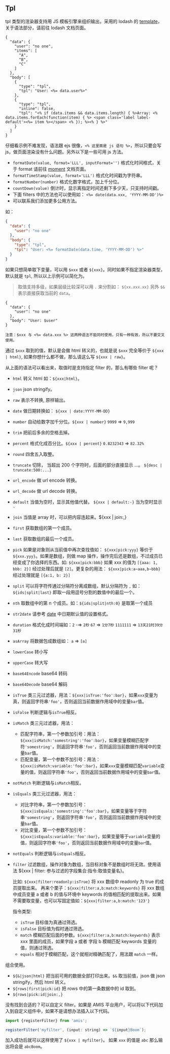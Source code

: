 ## Tpl

tpl 类型的渲染器支持用 JS 模板引擎来组织输出，采用的 lodash 的 [template](https://lodash.com/docs/4.15.0#template)，关于语法部分，请前往 lodash 文档页面。

```schema:height="200"
{
  "data": {
    "user": "no one",
    "items": [
      "A",
      "B",
      "C"
    ]
  },
  "body": [
    {
      "type": "tpl",
      "tpl": "User: <%= data.user%>"
    },
    {
      "type": "tpl",
      "inline": false,
      "tpl": "<% if (data.items && data.items.length) { %>Array: <% data.items.forEach(function(item) { %> <span class='label label-default'><%= item %></span> <% }); %><% } %>"
    }
  ]
}
```

仔细看示例不难发现，语法跟 ejs 很像，`<% 这里面是 js 语句 %>`，所以只要会写 js，做页面渲染没有什么问题。另外以下是一些可用 js 方法。

- `formatDate(value, format='LLL', inputFormat='')` 格式化时间格式，关于 format 请前往 [moment](http://momentjs.com/) 文档页面。
- `formatTimeStamp(value, format='LLL')` 格式化时间戳为字符串。
- `formatNumber(number)` 格式化数字格式，加上千分位。
- `countDown(value)` 倒计时，显示离指定时间还剩下多少天，只支持时间戳。
- 下面 filters 中的方法也可以使用如： `<%= date(data.xxx, 'YYYY-MM-DD')%>`
- 可以联系我们添加更多公用方法。

如：

```json
{
  "data": {
    "user": "no one"
  },
  "body": {
    "type": "tpl",
    "tpl": "User: <%= formatDate(data.time, 'YYYY-MM-DD') %>"
  }
}
```

如果只想简单取下变量，可以用 `$xxx` 或者 `${xxx}`。同时如果不指定渲染器类型，默认就是 `tpl`, 所以以上示例可以简化为。

> 取值支持多级，如果层级比较深可以用 `.` 来分割如： `${xx.xxx.xx}`
> 另外 `$&` 表示直接获取当前的 `data`。

```schema:height="200"
{
  "data": {
    "user": "no one"
  },
  "body": "User: $user"
}
```

`注意：$xxx 与 <%= data.xxx %> 这两种语法不能同时使用，只有一种有效，所以不要交叉使用。`

通过 `$xxx` 取到的值，默认是会做 html 转义的，也就是说 `$xxx` 完全等价于 `${xxx | html}`, 如果你想什么都不做，那么请这么写 `${xxx | raw}`。

从上面的语法可以看出来，取值时是支持指定 filter 的，那么有哪些 filter 呢？

- `html` 转义 html 如：`${xxx|html}`。
- `json` json stringify。
- `raw` 表示不转换, 原样输出。
- `date` 做日期转换如： `${xxx | date:YYYY-MM-DD}`
- `number` 自动给数字加千分位。`${xxx | number}` `9999` => `9,999`
- `trim` 把前后多余的空格去掉。
- `percent` 格式化成百分比。`${xxx | percent}` `0.8232343` => `82.32%`
- `round` 四舍五入取整。
- `truncate` 切除， 当超出 200 个字符时，后面的部分直接显示 ...。 `${desc | truncate:500:...}`
- `url_encode` 做 url encode 转换。
- `url_decode` 做 url decode 转换。
- `default` 当值为空时，显示其他值代替。 `${xxx | default:-}` 当为空时显示 `-`
- `join` 当值是 array 时，可以把内容连起来。\${xxx | join:,}
- `first` 获取数组的第一个成员。
- `last` 获取数组的最后一个成员。
- `pick` 如果是对象则从当前值中再次查找值如： `${xxx|pick:yyy}` 等价于 `${xxx.yyy}`。如果是数组，则做 map 操作，操作完后还是数组，不过成员已经变成了你选择的东西。如: `${xxx|pick:bbb}` 如果 xxx 的值为 `[{aaa: 1, bbb: 2}]` 经过处理后就是 `[2]`。更复杂的用法： `${xxx|pick:a~aaa,b~bbb}` 经过处理就是 `[{a:1, b: 2}]`
- `split` 可以将字符传通过分隔符分离成数组，默认分隔符为 `,` 如： `${ids|split|last}` 即取一段用逗号分割的数值中的最后一个。
- `nth` 取数组中的第 n 个成员。如：`${ids|split|nth:0}` 是取第一个成员
- `str2date` 请参考 [date](./Date.md) 中日期默认值的设置格式。
- `duration` 格式化成时间端如：`2` -=> `2秒` `67` => `1分7秒` `1111111` => `13天21时39分31秒`
- `asArray` 将数据包成数组如： `a` => `[a]`
- `lowerCase` 转小写
- `upperCase` 转大写
- `base64Encode` base64 转码
- `base64Decode` base64 解码
- `isTrue` 类三元过滤器，用法：`${xxx|isTrue:'foo':bar}`，如果`xxx`变量为真，则返回字符串`'foo'`，否则返回当前数据作用域中的变量`bar`值。
- `isFalse` 判断逻辑与`isTrue`相反。
- `isMatch` 类三元过滤器，用法：
  - 匹配字符串，第一个参数加引号：用法：`${xxx|isMatch:'somestring':'foo':bar}`，如果变量模糊匹配字符`'somestring'`，则返回字符串`'foo'`，否则返回当前数据作用域中的变量`bar`值。
  - 匹配变量，第一个参数不加引号：用法：`${xxx|isMatch:variable:'foo':bar}`，如果`xxx`变量模糊匹配`variable`变量的值，则返回字符串`'foo'`，否则返回当前数据作用域中的变量`bar`值。
- `notMatch` 判断逻辑与`isMatch`相反。
- `isEquals` 类三元过滤器，用法：
  - 对比字符串，第一个参数加引号：`${xxx|isEquals:'somestring':'foo':bar}`，如果变量等于字符串`'somestring'`，则返回字符串`'foo'`，否则返回当前数据作用域中的变量`bar`值。
  - 对比变量，第一个参数不加引号：`${xxx|isEquals:variable:'foo':bar}`，如果变量等于`variable`变量的值，则返回字符串`'foo'`，否则返回当前数据作用域中的变量`bar`值。
- `notEquals` 判断逻辑与`isEquals`相反。
- `filter` 过滤数组，操作对象为数组，当目标对象不是数组时将无效。使用语法 \${xxx | filter: 参与过滤的字段集合:指令:取值变量名}。

  比如: `${xxx|filter:readonly:isTrue}` 将 xxx 数组中 readonly 为 true 的成员提取出来。
  再来个栗子：`${xxx|filter:a,b:match:keywords}` 将 xxx 数组中成员变量 a 或者 b 的值与环境中 keywords 的值相匹配的提取出来。如果不需要取变量，也可以写固定值如：`${xxx|filter:a,b:match:'123'}`

  指令类型:

  - `isTrue` 目标值为真通过筛选。
  - `isFalse` 目标值为假时通过筛选。
  - `match` 模糊匹配后面的参数。`${xxx|filter:a,b:match:keywords}` 表示 xxx 里面的成员，如果字段 a 或者 字段 b 模糊匹配 keywords 变量的值，则通过筛选。
  - `equals` 相对于模糊匹配，这个就相对精确匹配了，用法跟 `match` 一样。

组合使用。

- `${&|json|html}` 把当前可用的数据全部打印出来。`$&` 取当前值，json 做 json stringify，然后 html 转义。
- `${rows|first|pick:id}` 把 rows 中的第一条数据中的 id 取到。
- `${rows|pick:id|join:,}`

没有找到合适的？可以自定义 filter。如果是 AMIS 平台用户，可以将以下代码加入到自定义组件中，如果不是请想办法插入以下代码。

```js
import {registerFilter} from 'amis';

registerFilter('myfilter', (input: string) => `${input}Boom`);
```

加入成功后就可以这样使用了 `${xxx | myfilter}`。 如果 `xxx` 的值是 `abc` 那么输出将会是 `abcBoom`。
